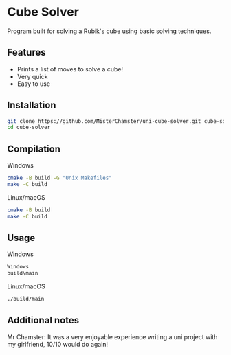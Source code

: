 # Cube Solver
Program built for solving a Rubik's cube using basic solving techniques. 

## Features
- Prints a list of moves to solve a cube!
- Very quick
- Easy to use

## Installation
```bash
git clone https://github.com/MisterChamster/uni-cube-solver.git cube-solver
cd cube-solver
```

## Compilation
Windows
```bash
cmake -B build -G "Unix Makefiles"
make -C build
```
Linux/macOS
```bash
cmake -B build
make -C build
```

## Usage
Windows
```bash
Windows
build\main
```
Linux/macOS
```bash
./build/main
```

## Additional notes
Mr Chamster: It was a very enjoyable experience writing a uni project with my girlfriend, 10/10 would do again!
